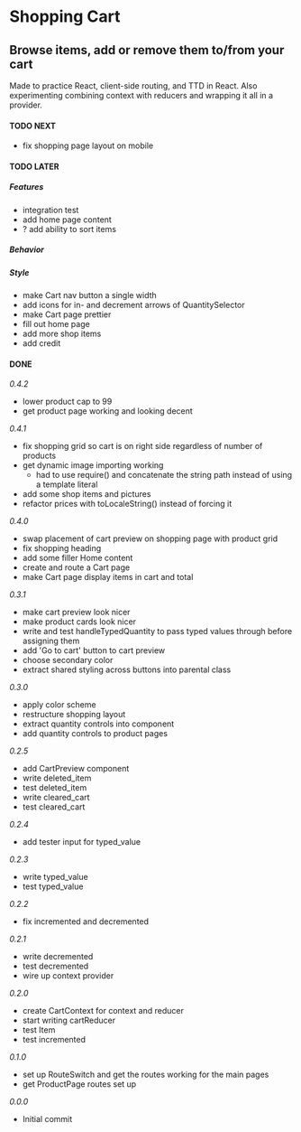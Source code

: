 # Shopping Cart

## Browse items, add or remove them to/from your cart

Made to practice React, client-side routing, and TTD in React. Also experimenting combining context with reducers and wrapping it all in a provider.

#### TODO NEXT

- fix shopping page layout on mobile

#### TODO LATER

##### Features

- integration test
- add home page content
- ? add ability to sort items

##### Behavior

##### Style

- make Cart nav button a single width
- add icons for in- and decrement arrows of QuantitySelector
- make Cart page prettier
- fill out home page
- add more shop items
- add credit

#### DONE

_0.4.2_

- lower product cap to 99
- get product page working and looking decent

_0.4.1_

- fix shopping grid so cart is on right side regardless of number of products
- get dynamic image importing working
  - had to use require() and concatenate the string path instead of using a template literal
- add some shop items and pictures
- refactor prices with toLocaleString() instead of forcing it

_0.4.0_

- swap placement of cart preview on shopping page with product grid
- fix shopping heading
- add some filler Home content
- create and route a Cart page
- make Cart page display items in cart and total

_0.3.1_

- make cart preview look nicer
- make product cards look nicer
- write and test handleTypedQuantity to pass typed values through before assigning them
- add 'Go to cart' button to cart preview
- choose secondary color
- extract shared styling across buttons into parental class

_0.3.0_

- apply color scheme
- restructure shopping layout
- extract quantity controls into component
- add quantity controls to product pages

_0.2.5_

- add CartPreview component
- write deleted_item
- test deleted_item
- write cleared_cart
- test cleared_cart

_0.2.4_

- add tester input for typed_value

_0.2.3_

- write typed_value
- test typed_value

_0.2.2_

- fix incremented and decremented

_0.2.1_

- write decremented
- test decremented
- wire up context provider

_0.2.0_

- create CartContext for context and reducer
- start writing cartReducer
- test Item
- test incremented

_0.1.0_

- set up RouteSwitch and get the routes working for the main pages
- get ProductPage routes set up

_0.0.0_

- Initial commit
